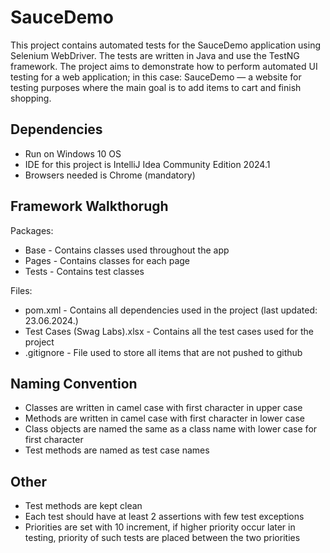 # SauceDemo
This project contains automated tests for the SauceDemo application using Selenium WebDriver. The tests are written in Java and use the TestNG framework.
The project aims to demonstrate how to perform automated UI testing for a web application; in this case: SauceDemo — a website for testing purposes where the main goal is to add items to cart and finish shopping.

## Dependencies
* Run on Windows 10 OS
* IDE for this project is IntelliJ Idea Community Edition 2024.1
* Browsers needed is Chrome (mandatory)


## Framework Walkthorugh
Packages:
* Base - Contains classes used throughout the app
* Pages - Contains classes for each page
* Tests - Contains test classes

Files:
* pom.xml - Contains all dependencies used in the project (last updated: 23.06.2024.)
* Test Cases (Swag Labs).xlsx - Contains all the test cases used for the project
* .gitignore - File used to store all items that are not pushed to github

## Naming Convention
* Classes are written in camel case with first character in upper case
* Methods are written in camel case with first character in lower case
* Class objects are named the same as a class name with lower case for first character
* Test methods are named as test case names

## Other
* Test methods are kept clean
* Each test should have at least 2 assertions with few test exceptions
* Priorities are set with 10 increment, if higher priority occur later in testing, priority of such tests are placed between the two priorities
